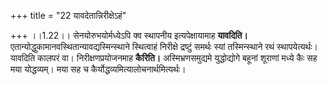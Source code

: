 +++
title = "22 यावदेतान्निरीक्षेऽहं"

+++
।।1.22।। सेनयोरुभयोर्मध्येऽपि क्व स्थापनीय इत्यपेक्षायामाह **यावदिति।**
एतान्योद्धुकामानवस्थितान्यावद्यस्मिन्स्थाने स्थित्वाहं निरीक्षे द्रष्टुं
समर्थः स्यां तस्मिन्स्थाने रथं स्थापयेत्यर्थः। यावदिति कालपरं वा।
निरीक्षणप्रयोजनमाह **कैरिति।** अस्मिभ्रणसमुद्यमे युद्धोद्योगे बहूनां
शूराणां मध्ये कैः सह मया योद्धव्यम्। मया सह च
कैर्योद्धव्यमित्यालोचनार्थमित्यर्थः।  
